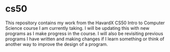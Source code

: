 # cs50
This repository contains my work from the HavardX CS50 Intro to Computer Science course I am currently taking.
I will be updating this with new programs as I make progress in the course.
I will also be revisiting previous programs I have written and making changes if I learn something or think of another way to improve the design of a program.
